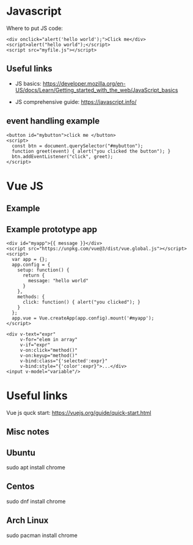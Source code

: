 # Javascript

Where to put JS code:

```
<div onclick="alert('hello world');">Click me</div>
<script>alert("hello world");</script>
<script src="myfile.js"></script>
```

## Useful links

- JS basics: https://developer.mozilla.org/en-US/docs/Learn/Getting_started_with_the_web/JavaScript_basics

- JS comprehensive guide: https://javascript.info/

## event handling example

```
<button id="mybutton">click me </button>
<script>
  const btn = document.querySelector("#mybutton");
  function greet(event) { alert("you clicked the button"); }
  btn.addEventListener("click", greet);
</script>
```

# Vue JS

## Example

## Example prototype app

```
<div id="myapp">{{ message }}</div>
<script src="https://unpkg.com/vue@3/dist/vue.global.js"></script>
<script>
  var app = {};
  app.config = {
    setup: function() {
      return {
        message: "hello world"        
      }
    },
    methods: {
      click: function() { alert("you clicked"); }
    }
  };
  app.vue = Vue.createApp(app.config).mount('#myapp');
</script>
```

```
<div v-text="expr"
     v-for="elem in array"
     v-if="expr"
     v-on:click="method()"
     v-on:keyup="method()"
     v-bind:class="{'selected':expr}"
     v-bind:style="{'color':expr}">...</div>     
<input v-model="variable"/>
```

# Useful links

Vue js quck start: https://vuejs.org/guide/quick-start.html

## Misc notes

## Ubuntu

sudo apt install chrome

## Centos

sudo dnf install chrome

## Arch Linux

sudo pacman install chrome